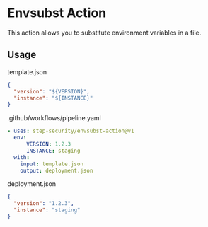 # Envsubst Action 

This action allows you to substitute environment variables in a file.

## Usage

template.json
```json
{
  "version": "${VERSION}",
  "instance": "${INSTANCE}"
}
```

.github/workflows/pipeline.yaml
```yaml
- uses: step-security/envsubst-action@v1
  env:
      VERSION: 1.2.3
      INSTANCE: staging
  with:
    input: template.json
    output: deployment.json
```


deployment.json
```json
{
  "version": "1.2.3",
  "instance": "staging"
}
```
